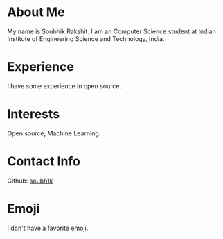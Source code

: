 # About Me
My name is Soubhik Rakshit. I am an Computer Science student at Indian Institute of Engineering Science and Technology, India.
# Experience
I have some experience in open source.
# Interests
Open source, Machine Learning.
# Contact Info
Github: [soubh1k](https://github.com/soubh1k)
# Emoji
I don't have a favorite emoji.
